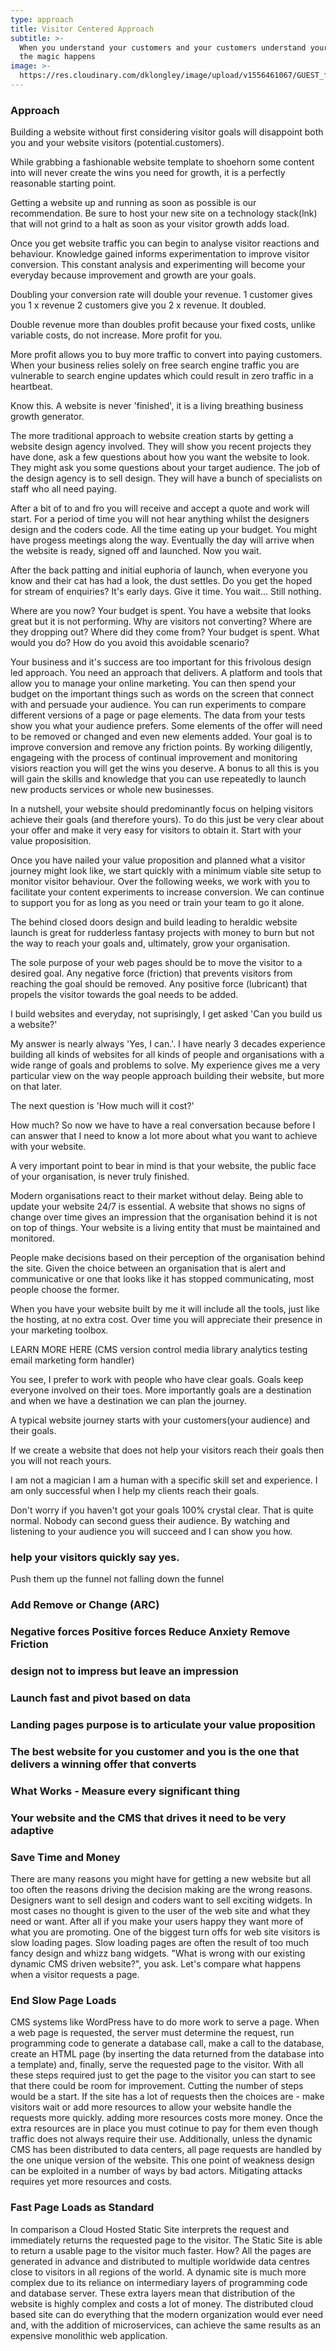 ```yaml
---
type: approach
title: Visitor Centered Approach
subtitle: >-
  When you understand your customers and your customers understand your offer
  the magic happens
image: >-
  https://res.cloudinary.com/dklongley/image/upload/v1556461067/GUEST_f5d0cfc3-9d02-4ee0-a6c6-ed5dc09971d1.jpg
---
```

### Approach

Building a website without first considering visitor goals will disappoint both you and your website visitors (potential.customers).

While grabbing a fashionable website template to shoehorn some content into will never create the wins you need for growth, it is a perfectly reasonable starting point.  

Getting a website up and running as soon as possible is our recommendation. Be sure to host your new site on a  technology stack(lnk) that will not grind to a halt as soon as your visitor growth adds load. 

Once you get website traffic you can begin to analyse visitor reactions and behaviour. Knowledge gained informs experimentation to improve visitor conversion. This constant analysis and experimenting will become your everyday because improvement and growth are your goals. 

Doubling your conversion rate will double your revenue. 1 customer gives you 1 x revenue 2 customers give you 2 x revenue. It doubled. 

Double revenue more than doubles profit because your fixed costs, unlike variable costs, do not increase. More profit for you.

More profit allows you to buy more traffic to convert into paying customers.  When your business relies solely on free search engine traffic you are vulnerable to search engine updates which could result in zero traffic in a heartbeat.

Know this. A website is never 'finished', it is a living breathing business growth generator.

The more traditional approach to website creation starts by getting a website design agency involved.  They will show you recent projects they have done, ask a few questions about how you want the website to look. They might ask you some questions about your target audience. The job of the design agency is to sell design. They will have a bunch of specialists on staff who all need paying.

After a bit of to and fro you will receive and accept a quote and work will start. For a period of time you will not hear anything whilst the designers design and the coders code. All the time eating up your budget. You might have progess meetings along the way. Eventually the day will arrive when the website is ready, signed off and launched. Now you wait.

After the back patting and initial euphoria of launch, when everyone you know and their cat has had a look, the dust settles. Do you get the hoped for stream of enquiries? It's early days. Give it time. You wait... Still nothing.

Where are you now? Your budget is spent. You have a website that looks great but it is not performing. Why are visitors not converting? Where are they dropping out? Where did they come from? Your budget is spent. What would you do? How do you avoid this avoidable scenario?

Your business and it's success are too important for this frivolous design led approach. You need an approach that delivers. A platform and tools that allow you to manage your online marketing. You can then spend your budget on the important things such as words on the screen that connect with and persuade your audience. You can run experiments to compare different versions of a page or page elements. The data from your tests show you what your audience prefers. Some elements of the offer will need to be removed or changed and even new elements added. Your goal is to improve conversion and remove any friction points. By working diligently, engageing with the process of continual improvement and monitoring visiors reaction you will get the wins you deserve. A bonus to all this is you will gain the skills and knowledge that you can use repeatedly to launch new products services or whole new businesses.

In a nutshell, your website should predominantly focus on helping visitors achieve their goals (and therefore yours). To do this just be very clear about your offer and make it very easy for visitors to obtain it. Start with your value proposisition.

Once you have nailed your value proposition and planned what a visitor journey might look like, we start quickly with a minimum viable site setup to monitor visitor behaviour. Over the following weeks, we work with you to facilitate your content experiments to increase conversion. We can continue to support you for as long as you need or train your team to go it alone.

The behind closed doors design and build leading to heraldic website launch is great for rudderless fantasy projects with money to burn but not the way to reach your goals and, ultimately, grow your organisation.

The sole purpose of your web pages should be to move the visitor to a desired goal. Any negative force (friction) that prevents visitors from
reaching the goal should be removed. Any positive force (lubricant) that propels the visitor towards the goal needs to be added.

I build websites and everyday, not suprisingly, I get asked 'Can you build us a website?'

My answer is nearly always 'Yes, I can.'. I have nearly 3 decades experience building all kinds of websites for all kinds of people and organisations with a wide range of goals and problems to solve. My experience gives me a very particular view on the way people approach building their website, but more on that later.

The next question is 'How much will it cost?'

How much? So now we have to have a real conversation because before I can answer that I need to know a lot more about what you want to achieve
with your website.

A very important point to bear in mind is that your website, the public face of your organisation, is never truly finished.

Modern organisations react to their market without delay. Being able to update your website 24/7 is essential. A website that shows no signs of change over time gives an impression that the organisation behind it is not on top of things. Your website is a living entity that must be maintained and monitored.

People make decisions based on their perception of the organisation behind the site. Given the choice between an organisation that is alert and communicative or one that looks like it has stopped communicating, most people choose the former.

When you have your website built by me it will include all the tools, just like the hosting, at no extra cost. Over time you will appreciate their presence in your marketing toolbox.

LEARN MORE HERE (CMS version control media library analytics testing email marketing form handler)

You see, I prefer to work with people who have clear goals. Goals keep everyone involved on their toes. More importantly goals are a destination and when we have a destination we can plan the journey.

A typical website journey starts with your customers(your audience) and their goals.

If we create a website that does not help your visitors reach their goals then you will not reach yours.

I am not a magician I am a human with a specific skill set and experience. I am only successful when I help my clients reach their goals.

Don't worry if you haven't got your goals 100% crystal clear. That is quite normal. Nobody can second guess their audience. By watching and listening to your audience you will succeed and I can show you how.

### help your visitors quickly say yes.
Push them up the funnel not falling down the funnel
### Add Remove or Change (ARC)
### Negative forces Positive forces Reduce Anxiety Remove Friction

### design not to impress but leave an impression
### Launch fast and pivot based on data
### Landing pages purpose is to articulate your value proposition

### The best website for you customer and you is the one that delivers a winning offer that converts

### What Works - Measure every significant thing

### Your website and the CMS that drives it need to be very adaptive

### Save Time and Money
There are many reasons you might have for getting a new website but all too often the reasons driving the decision making are the wrong reasons. Designers want to sell design and coders want to sell exciting widgets. In most cases no thought is given to the user of the web site and what they need or want. After all if you make your users happy they want more of what you are promoting. One of the biggest turn offs for web site visitors is slow loading pages. Slow loading pages are often the result of too much fancy design and whizz bang widgets.
"What is wrong with our existing dynamic CMS driven website?", you ask. Let's compare what happens when a visitor requests a page.
### End Slow Page Loads
CMS systems like WordPress have to do more work to serve a page. When a web page is requested, the server must determine the request, run programming code to generate a database call, make a call to the database, create an HTML page (by inserting the data returned from the database into a template) and, finally, serve the requested page to the visitor. With all these steps required just to get the page to the visitor you can start to see that there could be room for improvement. Cutting the number of steps would be a start.
If the site has a lot of requests then the choices are - make visitors wait or add more resources to allow your website handle the requests more quickly. adding more resources costs more money. Once the extra resources are in place you must cotinue to pay for them even though traffic does not always require their use. Additionally, unless the dynamic CMS has been distributed to data centers, all page requests are handled by the one unique version of the website. This one point of weakness design can be exploited in a number of ways by bad actors. Mitigating attacks requires yet more resources and costs. 
### Fast Page Loads as Standard
In comparison a Cloud Hosted Static Site interprets the request and immediately returns the requested page to the visitor. The Static Site is able to return a usable page to the visitor much faster. How? All the pages are generated in advance and distributed to multiple worldwide data centres close to visitors in all regions of the world. 
A dynamic site is much more complex due to its reliance on intermediary layers of programming code and database server. These extra layers mean that distribution of the website is highly complex and costs a lot of money.
The distributed cloud based site can do everything that the modern organization would ever need and, with the addition of microservices, can achieve the same results as an expensive monolithic web application.

